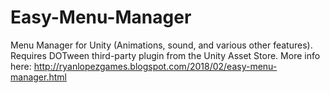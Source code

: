 # Easy-Menu-Manager
Menu Manager for Unity (Animations, sound, and various other features).
Requires DOTween third-party plugin from the Unity Asset Store.
More info here: http://ryanlopezgames.blogspot.com/2018/02/easy-menu-manager.html
